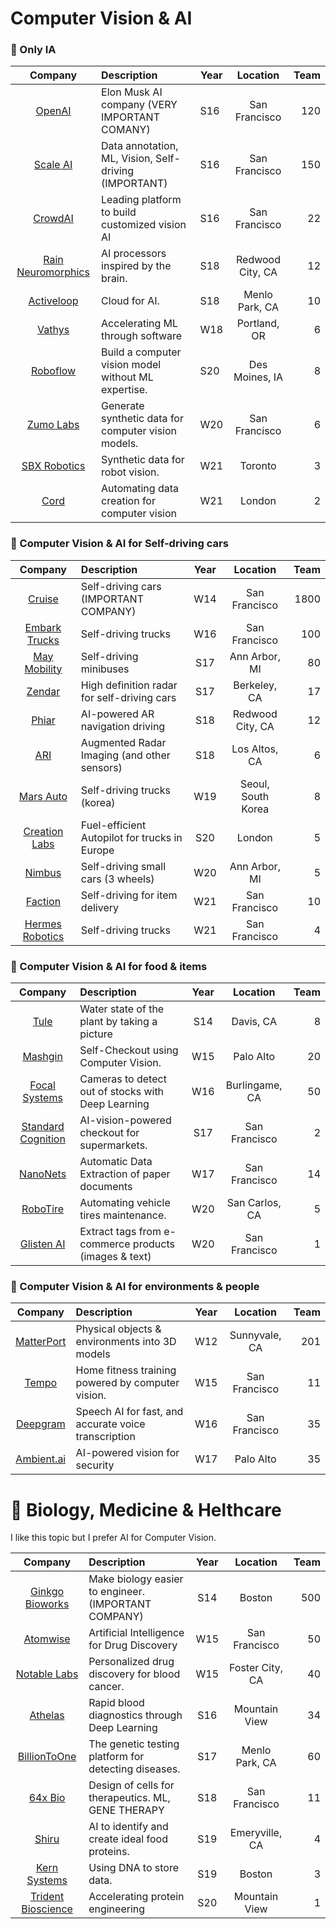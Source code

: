 
# Computer Vision & AI


### :brain: Only IA

| Company                                                                        | Description                                           | Year | Location         | Team | 
|:------------------------------------------------------------------------------:|:------------------------------------------------------|------|:----------------:|-----:|
| [OpenAI](https://www.ycombinator.com/companies/openai)                         | Elon Musk AI company (VERY IMPORTANT COMANY)          |  S16 | San Francisco    |  120 |
| [Scale AI](https://www.ycombinator.com/companies/scale-ai)                     | Data annotation, ML, Vision, Self-driving (IMPORTANT) |  S16 | San Francisco    |  150 |
| [CrowdAI](https://www.ycombinator.com/companies/crowdai)                       | Leading platform to build customized vision AI        |  S16 | San Francisco    |   22 |
| [Rain Neuromorphics](https://www.ycombinator.com/companies/rain-neuromorphics) | AI processors inspired by the brain.                  |  S18 | Redwood City, CA |   12 |
| [Activeloop](https://www.ycombinator.com/companies/activeloop)                 | Cloud for AI.                                         |  S18 | Menlo Park, CA   |   10 |
| [Vathys](https://www.ycombinator.com/companies/vathys)                         | Accelerating ML through software                      |  W18 | Portland, OR     |    6 |
| [Roboflow](https://www.ycombinator.com/companies/roboflow)                     | Build a computer vision model without ML expertise.   |  S20 | Des Moines, IA   |    8 |
| [Zumo Labs](https://www.ycombinator.com/companies/zumo-labs)                   | Generate synthetic data for computer vision models.   |  W20 | San Francisco    |    6 |
| [SBX Robotics](https://www.ycombinator.com/companies/sbx-robotics)             | Synthetic data for robot vision.                      |  W21 | Toronto          |    3 |
| [Cord](https://www.ycombinator.com/companies/cord)                             | Automating data creation for computer vision          |  W21 | London           |    2 |


### :car: Computer Vision & AI for Self-driving cars

| Company                                                                        | Description                                           | Year | Location         | Team | 
|:------------------------------------------------------------------------------:|:------------------------------------------------------|:----:|:----------------:|-----:|
| [Cruise](https://www.ycombinator.com/companies/cruise)                         | Self-driving cars (IMPORTANT COMPANY)                 |  W14 | San Francisco    | 1800 |
| [Embark Trucks](https://www.ycombinator.com/companies/embark-trucks)           | Self-driving trucks                                   |  W16 | San Francisco    |  100 |
| [May Mobility](https://www.ycombinator.com/companies/may-mobility)             | Self-driving minibuses                                |  S17 | Ann Arbor, MI    |   80 |
| [Zendar](https://www.ycombinator.com/companies/zendar)                         | High definition radar for self-driving cars           |  S17 | Berkeley, CA     |   17 |
| [Phiar](https://www.ycombinator.com/companies/phiar)                           | AI-powered AR navigation driving                      |  S18 | Redwood City, CA |   12 |
| [ARI](https://www.ycombinator.com/companies/ari-augmented-radar-imaging)       | Augmented Radar Imaging (and other sensors)           |  S18 | Los Altos, CA    |    6 |
| [Mars Auto](https://www.ycombinator.com/companies/mars-auto)                   | Self-driving trucks (korea)                           |  W19 | Seoul, South Korea |  8 |
| [Creation Labs](https://www.ycombinator.com/companies/creation-labs)           | Fuel-efficient Autopilot for trucks in Europe         |  S20 | London           |    5 |
| [Nimbus](https://www.ycombinator.com/companies/nimbus)                         | Self-driving small cars (3 wheels)                    |  W20 | Ann Arbor, MI    |    5 |
| [Faction](https://www.ycombinator.com/companies/faction)                       | Self-driving for item delivery                        |  W21 | San Francisco    |   10 |
| [Hermes Robotics](https://www.ycombinator.com/companies/hermes-robotics)       | Self-driving trucks                                   |  W21 | San Francisco    |    4 |


### :apple: Computer Vision & AI for food & items

| Company                                                                        | Description                                           | Year | Location         | Team | 
|:------------------------------------------------------------------------------:|:------------------------------------------------------|:----:|:----------------:|-----:|
| [Tule](https://www.ycombinator.com/companies/tule)                             | Water state of the plant by taking a picture          |  S14 | Davis, CA        |    8 |
| [Mashgin](https://www.ycombinator.com/companies/mashgin)                       | Self-Checkout using Computer Vision.                  |  W15 | Palo Alto        |   20 |
| [Focal Systems](https://www.ycombinator.com/companies/focal-systems)           | Cameras to detect out of stocks with Deep Learning    |  W16 | Burlingame, CA   |   50 |
| [Standard Cognition](https://www.ycombinator.com/companies/standard-cognition) | AI-vision-powered checkout for supermarkets.          |  S17 | San Francisco    |    2 |
| [NanoNets](https://www.ycombinator.com/companies/nanonets)                     | Automatic Data Extraction of paper documents          |  W17 | San Francisco    |   14 |
| [RoboTire](https://www.ycombinator.com/companies/robotire)                     | Automating vehicle tires maintenance.                 |  W20 | San Carlos, CA   |    5 |
| [Glisten AI](https://www.ycombinator.com/companies/glisten-ai)                 | Extract tags from e-commerce products (images & text) |  W20 | San Francisco    |    1 |


### 🙍 Computer Vision & AI for environments & people

| Company                                                                        | Description                                           | Year | Location         | Team | 
|:------------------------------------------------------------------------------:|:------------------------------------------------------|:----:|:----------------:|-----:|
| [MatterPort](https://www.ycombinator.com/companies/matterport)                 | Physical objects & environments into 3D models        |  W12 | Sunnyvale, CA    |  201 |
| [Tempo](https://www.ycombinator.com/companies/tempo)                           | Home fitness training powered by computer vision.     |  W15 | San Francisco    |   11 |
| [Deepgram](https://www.ycombinator.com/companies/deepgram)                     | Speech AI for fast, and accurate voice transcription  |  W16 | San Francisco    |   35 |
| [Ambient.ai](https://www.ycombinator.com/companies/ambient-ai)                 | AI-powered vision for security                        |  W17 | Palo Alto        |   35 |


# :dna: Biology, Medicine & Helthcare

I like this topic but I prefer AI for Computer Vision.

| Company                                                                        | Description                                           | Year | Location         | Team | 
|:------------------------------------------------------------------------------:|:------------------------------------------------------|:----:|:----------------:|-----:|
| [Ginkgo Bioworks](https://www.ycombinator.com/companies/ginkgo-bioworks)       | Make biology easier to engineer. (IMPORTANT COMPANY)  |  S14 | Boston           |  500 |
| [Atomwise](https://www.ycombinator.com/companies/atomwise)                     | Artificial Intelligence for Drug Discovery            |  W15 | San Francisco    |   50 |
| [Notable Labs](https://www.ycombinator.com/companies/notable-labs)             | Personalized drug discovery for blood cancer.         |  W15 | Foster City, CA  |   40 |
| [Athelas](https://www.ycombinator.com/companies/athelas)                       | Rapid blood diagnostics through Deep Learning         |  S16 | Mountain View    |   34 |
| [BillionToOne](https://www.ycombinator.com/companies/billiontoone)             | The genetic testing platform for detecting diseases.  |  S17 | Menlo Park, CA   |   60 |
| [64x Bio](https://www.ycombinator.com/companies/64x-bio)                       | Design of cells for therapeutics. ML, GENE THERAPY    |  S18 | San Francisco    |   11 |
| [Shiru](https://www.ycombinator.com/companies/shiru)                           | AI to identify and create ideal food proteins.        |  S19 | Emeryville, CA   |    4 |
| [Kern Systems](https://www.ycombinator.com/companies/kern-systems)             | Using DNA to store data.                              |  S19 | Boston           |    3 |
| [Trident Bioscience](https://www.ycombinator.com/companies/trident-bioscience) | Accelerating protein engineering                      |  S20 | Mountain View    |    1 |
